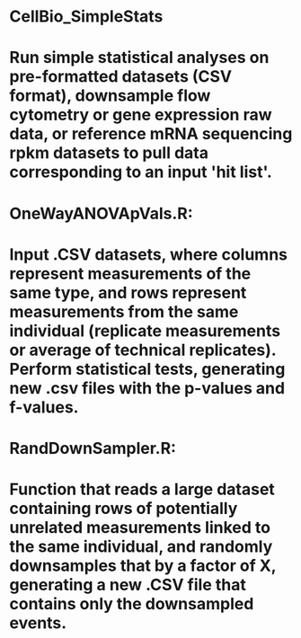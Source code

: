 # CellBio_SimpleStats
# Run simple statistical analyses on pre-formatted datasets (CSV format), downsample flow cytometry or gene expression raw data, or reference mRNA sequencing rpkm datasets to pull data corresponding to an input 'hit list'.
# 
# OneWayANOVApVals.R:
# Input .CSV datasets, where columns represent measurements of the same type, and rows represent measurements from the same individual (replicate measurements or average of technical replicates). Perform statistical tests, generating new .csv files with the p-values and f-values.
# 
# RandDownSampler.R:
# Function that reads a large dataset containing rows of potentially unrelated measurements linked to the same individual, and randomly downsamples that by a factor of X, generating a new .CSV file that contains only the downsampled events.
